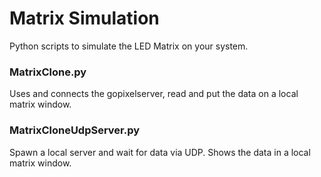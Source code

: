 # Matrix Simulation
Python scripts to simulate the LED Matrix on your system. 

### MatrixClone.py
Uses and connects the gopixelserver, read and put the data on a local matrix window.

### MatrixCloneUdpServer.py
Spawn a local server and wait for data via UDP. Shows the data in a local matrix window.
